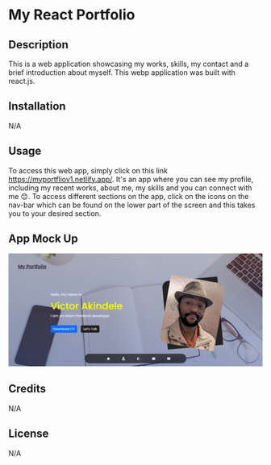 # My React Portfolio

## Description
This is a web application showcasing my works, skills, my contact and a brief introduction about myself. This webp application was built with react.js.

## Installation
N/A

## Usage
To access this web app, simply click on this link https://myportfliov1.netlify.app/. It's an app where you can see my profile, including my recent works, about me, my skills and you can connect with me 😊. To access different sections on the app, click on the icons on the nav-bar which can be found on the lower part of the screen and this takes you to your desired section.

## App Mock Up
![page mockup](./public/assets/publicImage/portfolio%20mock.png)

## Credits
N/A

## License
N/A